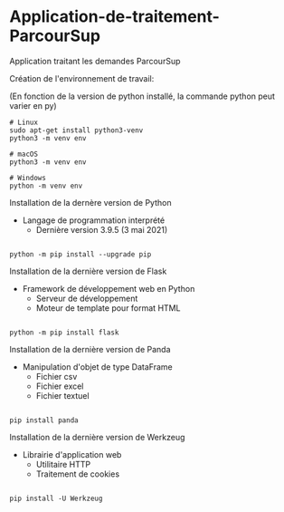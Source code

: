 # Application-de-traitement-ParcourSup

Application traitant les demandes ParcourSup 

Création de l'environnement de travail:

(En fonction de la version de python installé, la commande python peut varier en py)

~~~~~~~~~~~~~~~~~~~~~~~~~~~~~~~~~~~~~~~~~~~~~~~~~~~~
# Linux
sudo apt-get install python3-venv    
python3 -m venv env

# macOS
python3 -m venv env

# Windows
python -m venv env

~~~~~~~~~~~~~~~~~~~~~~~~~~~~~~~~~~~~~~~~~~~~~~~~~~~~

Installation de la dernère version de Python
- Langage de programmation interprété
  - Dernière version 3.9.5 (3 mai 2021)
~~~~~~~~~~~~~~~~~~~~~~~~~~~~~~~~~~~~~~~~~~~~~~~~~~~~

python -m pip install --upgrade pip

~~~~~~~~~~~~~~~~~~~~~~~~~~~~~~~~~~~~~~~~~~~~~~~~~~~~
Installation de la dernière version de Flask
- Framework de développement web en Python
  - Serveur de développement
  - Moteur de template pour format HTML
~~~~~~~~~~~~~~~~~~~~~~~~~~~~~~~~~~~~~~~~~~~~~~~~~~~~

python -m pip install flask

~~~~~~~~~~~~~~~~~~~~~~~~~~~~~~~~~~~~~~~~~~~~~~~~~~~~
Installation de la dernière version de Panda
- Manipulation d'objet de type DataFrame
  - Fichier csv
  - Fichier excel
  - Fichier textuel
~~~~~~~~~~~~~~~~~~~~~~~~~~~~~~~~~~~~~~~~~~~~~~~~~~~~

pip install panda

~~~~~~~~~~~~~~~~~~~~~~~~~~~~~~~~~~~~~~~~~~~~~~~~~~~~
Installation de la dernière version de Werkzeug
- Librairie d'application web
  - Utilitaire HTTP
  - Traitement de cookies
~~~~~~~~~~~~~~~~~~~~~~~~~~~~~~~~~~~~~~~~~~~~~~~~~~~~

pip install -U Werkzeug

~~~~~~~~~~~~~~~~~~~~~~~~~~~~~~~~~~~~~~~~~~~~~~~~~~~~
